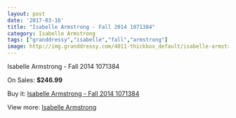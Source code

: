 ```yaml
---
layout: post
date: '2017-03-16'
title: "Isabelle Armstrong - Fall 2014 1071384"
category: Isabelle Armstrong
tags: ["granddressy","isabelle","fall","armstrong"]
image: http://img.granddressy.com/4011-thickbox_default/isabelle-armstrong-fall-2014-1071384.jpg
---
```

Isabelle Armstrong - Fall 2014 1071384

On Sales: **$246.99**
<a href="https://www.granddressy.com/en/isabelle-armstrong/3382-isabelle-armstrong-fall-2014-1071384.html"><amp-img layout="responsive" width="600" height="600" src="//img.granddressy.com/4011-thickbox_default/isabelle-armstrong-fall-2014-1071384.jpg" alt="Isabelle Armstrong - Fall 2014 1071384 0" /></a>

Buy it: [Isabelle Armstrong - Fall 2014 1071384](https://www.granddressy.com/en/isabelle-armstrong/3382-isabelle-armstrong-fall-2014-1071384.html "Isabelle Armstrong - Fall 2014 1071384")

View more: [Isabelle Armstrong](https://www.granddressy.com/en/173-isabelle-armstrong "Isabelle Armstrong")